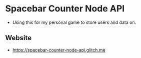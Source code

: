 # Spacebar Counter Node API
- Using this for my personal game to store users and data on.
## Website
- https://spacebar-counter-node-api.glitch.me
